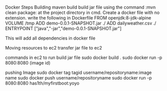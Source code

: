 Docker Steps
Building maven build
build jar file using the command :mvn clean package: at the project directory in cmd. Create a docker file with no extension. write the following in Dockerfile FROM openjdk:8-jdk-alpine VOLUME /tmp ADD demo-0.0.1-SNAPSHOT.jar ./ ADD dailyweather.csv ./ ENTRYPOINT ["java","-jar","demo-0.0.1-SNAPSHOT.jar"]

This will add all dependencies in docker file

Moving resources to ec2
transfer jar file to ec2

commands in ec2 to run build jar file
sudo docker build . sudo docker run -p 8080:8080 (image id)

pushing Image
sudo docker tag tagid username/repositoryname:image name sudo docker push username/repositoryname sudo docker run -p 8080:8080 has1th/myfirstboot:yoyo
